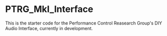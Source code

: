 # PTRG_MkI_Interface
This is the starter code for the Performance Control Reasearch Group's DIY Audio Interface, currently in development.
